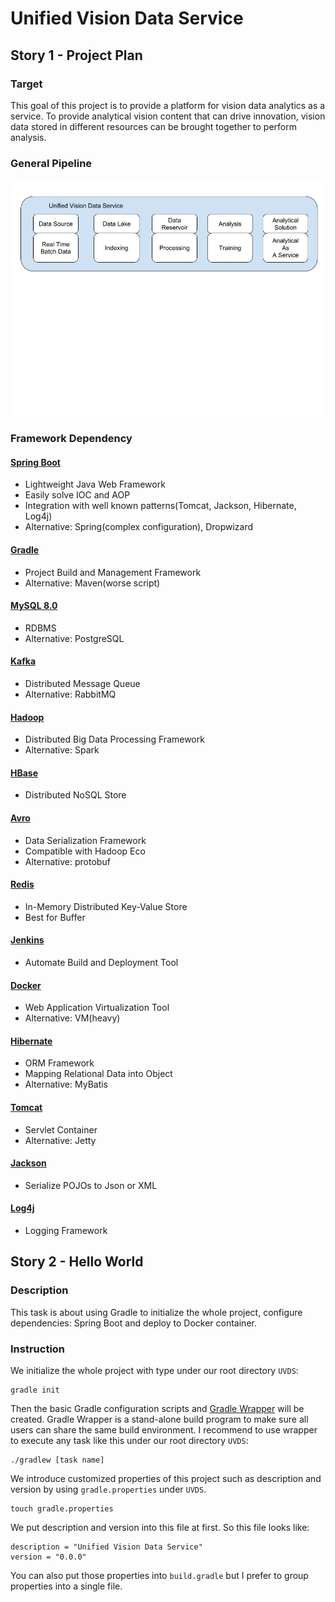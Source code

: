 # Unified Vision Data Service
## Story 1 - Project Plan
### Target
This goal of this project is to provide a platform for vision data analytics as a service.
To provide analytical vision content that can drive innovation, vision data stored in different resources can be brought together to perform analysis.
### General Pipeline
![General Pipeline](docs/img/GeneralPipeline.jpg)

### Framework Dependency
#### [Spring Boot](https://spring.io/guides/gs/spring-boot/)
  - Lightweight Java Web Framework
  - Easily solve IOC and AOP
  - Integration with well known patterns(Tomcat, Jackson, Hibernate, Log4j)
  - Alternative: Spring(complex configuration), Dropwizard

#### [Gradle](https://gradle.org/guides/)
  - Project Build and Management Framework
  - Alternative: Maven(worse script)

#### [MySQL 8.0](https://dev.mysql.com/doc/refman/8.0/en/tutorial.html)
  - RDBMS
  - Alternative: PostgreSQL

#### [Kafka](https://kafka.apache.org/intro)
  - Distributed Message Queue
  - Alternative: RabbitMQ

#### [Hadoop](http://hadoop.apache.org/docs/current/)
  - Distributed Big Data Processing Framework
  - Alternative: Spark

#### [HBase](http://hbase.apache.org/book.html#getting_started)
  - Distributed NoSQL Store

#### [Avro](http://avro.apache.org)
  - Data Serialization Framework
  - Compatible with Hadoop Eco
  - Alternative: protobuf

#### [Redis](https://redis.io)
  - In-Memory Distributed Key-Value Store
  - Best for Buffer

#### [Jenkins](https://jenkins.io)
  - Automate Build and Deployment Tool

#### [Docker](https://www.docker.com)
  - Web Application Virtualization Tool
  - Alternative: VM(heavy)

#### [Hibernate](http://hibernate.org)
  - ORM Framework
  - Mapping Relational Data into Object
  - Alternative: MyBatis

#### [Tomcat](http://tomcat.apache.org)
  - Servlet Container
  - Alternative: Jetty

#### [Jackson](https://github.com/FasterXML/jackson-docs)
  - Serialize POJOs to Json or XML

#### [Log4j](https://logging.apache.org/log4j/2.x/javadoc.html)
  - Logging Framework

## Story 2 - Hello World
### Description
This task is about using Gradle to initialize the whole project, configure dependencies: Spring Boot and deploy to Docker container.

### Instruction
We initialize the whole project with type under our root directory `UVDS`:
```
gradle init
```
Then the basic Gradle configuration scripts and [Gradle Wrapper](https://docs.gradle.org/4.8/userguide/gradle_wrapper.html?_ga=2.128419721.428200427.1533059957-1761894786.1513880699) will be created. Gradle Wrapper is a stand-alone build program to make sure all users can share the same build environment. I recommend to use wrapper to execute any task like this under our root directory `UVDS`:
```
./gradlew [task name]
```
We introduce customized properties of this project such as description and version by using `gradle.properties` under `UVDS`.
```
touch gradle.properties
```
We put description and version into this file at first. So this file looks like:
```
description = "Unified Vision Data Service"
version = "0.0.0"
```
You can also put those properties into `build.gradle` but I prefer to group properties into a single file.
